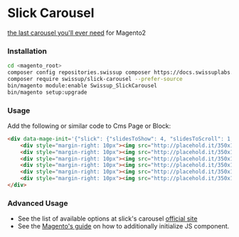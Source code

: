 # Slick Carousel

[the last carousel you'll ever need][slick_homepage] for Magento2

### Installation

```bash
cd <magento_root>
composer config repositories.swissup composer https://docs.swissuplabs.com/packages/
composer require swissup/slick-carousel --prefer-source
bin/magento module:enable Swissup_SlickCarousel
bin/magento setup:upgrade
```

### Usage

Add the following or similar code to Cms Page or Block:

```html
<div data-mage-init='{"slick": {"slidesToShow": 4, "slidesToScroll": 1, "dots": false, "autoplay": true, "swipeToSlide": true}}'>
    <div style="margin-right: 10px"><img src="http://placehold.it/350x150" alt=""/></div>
    <div style="margin-right: 10px"><img src="http://placehold.it/350x150" alt=""/></div>
    <div style="margin-right: 10px"><img src="http://placehold.it/350x150" alt=""/></div>
    <div style="margin-right: 10px"><img src="http://placehold.it/350x150" alt=""/></div>
    <div style="margin-right: 10px"><img src="http://placehold.it/350x150" alt=""/></div>
    <div style="margin-right: 10px"><img src="http://placehold.it/350x150" alt=""/></div>
</div>
```

### Advanced Usage

 -  See the list of available options at slick's carousel [official site][slick_settings]
 -  See the [Magento's guide][magento_initialize_js] on how to additionally
    initialize JS component.

[slick_homepage]: https://github.com/kenwheeler/slick
[slick_settings]: http://kenwheeler.github.io/slick/#settings
[magento_initialize_js]: http://devdocs.magento.com/guides/v2.0/javascript-dev-guide/javascript/js_init.html

